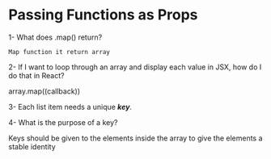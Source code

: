 # Passing Functions as Props

1- What does .map() return?

    Map function it return array

2- If I want to loop through an array and display each value in JSX, how do I do that in React?

array.map((callback))

3- Each list item needs a unique ***key***.

4- What is the purpose of a key?

Keys should be given to the elements inside the array to give the elements a stable identity